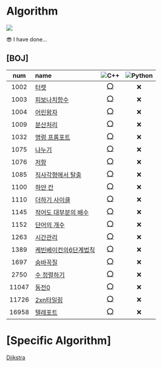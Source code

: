 # Algorithm
<img src="https://cdn.discordapp.com/attachments/837197524989116469/893160736979828756/nice-old-man.gif"/>

😎 I have done...  
## [BOJ]  
|num|name|![C++](https://img.shields.io/badge/-C++-00599C?style=plastic&logo=c)|![Python](https://img.shields.io/badge/-Python-8fcfd1?style=plastic&logo=Python)|
|:---:|:---|:---:|:---:|  
|1002|[터렛](https://www.acmicpc.net/problem/1002)|[⭕](https://github.com/kangshwan/Algorithm/blob/main/BOJ/cpp/1002_터렛.cpp)|❌|  
|1003|[피보나치함수](https://www.acmicpc.net/problem/1003)|[⭕](https://github.com/kangshwan/Algorithm/blob/main/BOJ/cpp/1003_피보나치%20함수.cpp)|❌|  
|1004|[어린왕자](https://www.acmicpc.net/problem/1004)|[⭕](https://github.com/kangshwan/Algorithm/blob/main/BOJ/cpp/1004_어린왕자.cpp)|❌|  
|1009|[분산처리](https://www.acmicpc.net/problem/1009)|[⭕](https://github.com/kangshwan/Algorithm/blob/main/BOJ/cpp/1009_분산처리.cpp)|❌| 
|1032|[명령 프롬포트](https://www.acmicpc.net/problem/1032)|[⭕](https://github.com/kangshwan/Algorithm/blob/main/BOJ/cpp/1032_명령프롬포트.cpp)|❌|  
|1075|[나누기](https://www.acmicpc.net/problem/1075)|[⭕](https://github.com/kangshwan/Algorithm/blob/main/BOJ/cpp/1075_나누기.cpp)|❌|  
|1076|[저항](https://www.acmicpc.net/problem/1076)|[⭕](https://github.com/kangshwan/Algorithm/blob/main/BOJ/cpp/1076_저항.cpp)|❌|  
|1085|[직사각형에서 탈출](https://www.acmicpc.net/problem/1085)|[⭕](https://github.com/kangshwan/Algorithm/blob/main/BOJ/cpp/1085_직사각형에서%20탈출.cpp)|❌|  
|1100|[하얀 칸](https://www.acmicpc.net/problem/1100)|[⭕](https://github.com/kangshwan/Algorithm/blob/main/BOJ/cpp/1100_하얀%20칸.cpp)|❌|
|1110|[더하기 사이클](https://www.acmicpc.net/problem/1100)|[⭕](https://github.com/kangshwan/Algorithm/blob/main/BOJ/cpp/1110_더하기사이클.cpp)|❌|  
|1145|[적어도 대부분의 배수](https://www.acmicpc.net/problem/1110)|[⭕](https://github.com/kangshwan/Algorithm/blob/main/BOJ/cpp/1145_적어도%20대부분의%20배수.cpp)|❌|
|1152|[단어의 개수](https://www.acmicpc.net/problem/1145)|[⭕](https://github.com/kangshwan/Algorithm/blob/main/BOJ/cpp/1152_단어의%20개수.cpp)|❌|
|1263|[시간관리](https://www.acmicpc.net/problem/1152)|[⭕](https://github.com/kangshwan/Algorithm/blob/main/BOJ/cpp/1263_시간관리.cpp)|❌|  
|1389|[케빈베이컨의6단계법칙](https://www.acmicpc.net/problem/1389)|[⭕](https://github.com/kangshwan/Algorithm/blob/main/BOJ/cpp/1389_케빈베이컨의6단계법칙.cpp)|❌|  
|1697|[숨바꼭질](https://www.acmicpc.net/problem/1697)|[⭕](https://github.com/kangshwan/Algorithm/blob/main/BOJ/cpp/1697_숨바꼭질.cpp)|❌|  
|2750|[수 정렬하기](https://www.acmicpc.net/problem/2750)|[⭕](https://github.com/kangshwan/Algorithm/blob/main/BOJ/cpp/2750_수정렬하기.cpp)|❌|  
|11047|[동전0](https://www.acmicpc.net/problem/11047)|[⭕](https://github.com/kangshwan/Algorithm/blob/main/BOJ/cpp/11047_동전0.cpp)|❌|  
|11726|[2xn타일링](https://www.acmicpc.net/problem/11726)|[⭕](https://github.com/kangshwan/Algorithm/blob/main/BOJ/cpp/11726_2xn타일링.cpp)|❌|  
|16958|[텔레포트](https://www.acmicpc.net/problem/16958)|[⭕](https://github.com/kangshwan/Algorithm/blob/main/BOJ/cpp/16958_텔레포트.cpp)|❌|  


# [Specific Algorithm]
[Dijkstra](https://github.com/kangshwan/Algorithm/blob/main/Specific%20Algorithm/Dijkstra)
